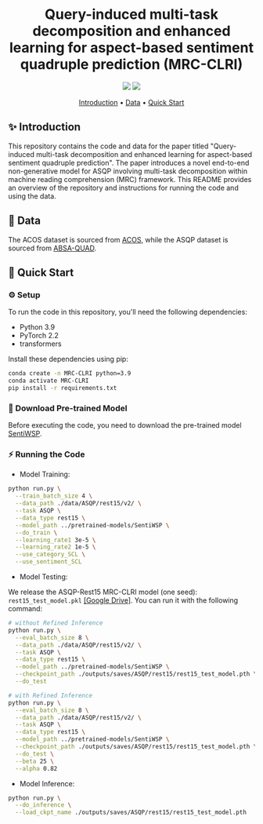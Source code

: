 
<h1 align="center">
Query-induced multi-task decomposition and enhanced learning for aspect-based sentiment quadruple prediction (MRC-CLRI)
</h1>

<div align="center">

![](https://img.shields.io/badge/Task-ASQP-orange)
![](https://img.shields.io/badge/Model-Released-blue)

</div>


<p align="center">
  <a href="#-introduction">Introduction</a> •
  <a href="#-data">Data</a> •
  <a href="#-quick-start">Quick Start</a>
</p>


## ✨ Introduction 
This repository contains the code and data for the paper titled "Query-induced multi-task decomposition and enhanced learning for aspect-based sentiment quadruple prediction". The paper introduces a novel end-to-end non-generative model for ASQP involving multi-task decomposition within machine reading comprehension (MRC) framework. This README provides an overview of the repository and instructions for running the code and using the data.


## 📃 Data
The ACOS dataset is sourced from [ACOS](https://github.com/NUSTM/ACOS/tree/main/data), while the ASQP dataset is sourced from [ABSA-QUAD](https://github.com/IsakZhang/ABSA-QUAD/tree/master/data).


## 🚀 Quick Start

### ⚙️ Setup
To run the code in this repository, you'll need the following dependencies:

- Python 3.9
- PyTorch 2.2
- transformers

Install these dependencies using pip:
```sh
conda create -n MRC-CLRI python=3.9
conda activate MRC-CLRI
pip install -r requirements.txt
```

### 🤖 Download Pre-trained Model
Before executing the code, you need to download the pre-trained model [SentiWSP](https://huggingface.co/shuaifan/SentiWSP/tree/main).

### ⚡️ Running the Code


- Model Training:

```sh
python run.py \
  --train_batch_size 4 \
  --data_path ./data/ASQP/rest15/v2/ \
  --task ASQP \
  --data_type rest15 \
  --model_path ../pretrained-models/SentiWSP \
  --do_train \
  --learning_rate1 3e-5 \
  --learning_rate2 1e-5 \
  --use_category_SCL \
  --use_sentiment_SCL
```


- Model Testing: 

We release the ASQP-Rest15 MRC-CLRI model (one seed): `rest15_test_model.pkl` [[Google Drive]](https://drive.google.com/file/d/14FKfm0TqGbcCwt6gUHgt2LqPLaFkARkF/view?usp=drive_link). You can run it with the following command:

```sh
# without Refined Inference
python run.py \
  --eval_batch_size 8 \
  --data_path ./data/ASQP/rest15/v2/ \
  --task ASQP \
  --data_type rest15 \
  --model_path ../pretrained-models/SentiWSP \
  --checkpoint_path ./outputs/saves/ASQP/rest15/rest15_test_model.pth \
  --do_test

# with Refined Inference
python run.py \
  --eval_batch_size 8 \
  --data_path ./data/ASQP/rest15/v2/ \
  --task ASQP \
  --data_type rest15 \
  --model_path ../pretrained-models/SentiWSP \
  --checkpoint_path ./outputs/saves/ASQP/rest15/rest15_test_model.pth \
  --do_test \
  --beta 25 \
  --alpha 0.82
```

- Model Inference:
```sh
python run.py \
  --do_inference \
  --load_ckpt_name ./outputs/saves/ASQP/rest15/rest15_test_model.pth
```